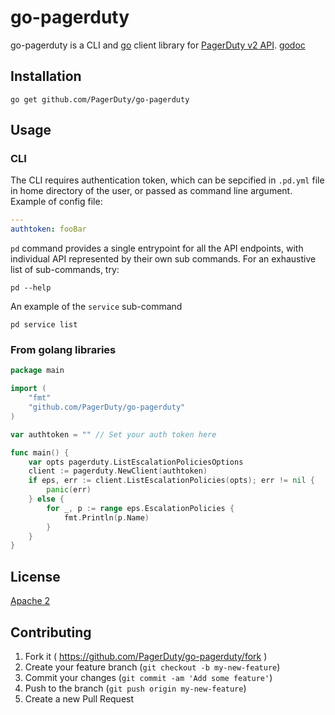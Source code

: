 # go-pagerduty

go-pagerduty is a CLI and [go](https://golang.org/) client library for [PagerDuty v2 API](https://v2.developer.pagerduty.com/v2/page/api-reference).
[godoc](http://godoc.org/github.com/PagerDuty/go-pagerduty)

## Installation

```
go get github.com/PagerDuty/go-pagerduty
```

## Usage

### CLI

The CLI requires authentication token, which can be sepcified in `.pd.yml`
file in home directory of the user, or passed as command line argument.
Example of config file:

```yaml
---
authtoken: fooBar
```

`pd` command provides a single entrypoint for all the API endpoints, with individual
API represented by their own sub commands. For an exhaustive list of sub-commands, try:

```
pd --help
```

An example of the `service` sub-command

```
pd service list
```


### From golang libraries

```go
package main

import (
	"fmt"
	"github.com/PagerDuty/go-pagerduty"
)

var	authtoken = "" // Set your auth token here

func main() {
	var opts pagerduty.ListEscalationPoliciesOptions
	client := pagerduty.NewClient(authtoken)
	if eps, err := client.ListEscalationPolicies(opts); err != nil {
		panic(err)
	} else {
		for _, p := range eps.EscalationPolicies {
			fmt.Println(p.Name)
		}
	}
}
```

## License
[Apache 2](http://www.apache.org/licenses/LICENSE-2.0)

## Contributing

1. Fork it ( https://github.com/PagerDuty/go-pagerduty/fork )
2. Create your feature branch (`git checkout -b my-new-feature`)
3. Commit your changes (`git commit -am 'Add some feature'`)
4. Push to the branch (`git push origin my-new-feature`)
5. Create a new Pull Request
